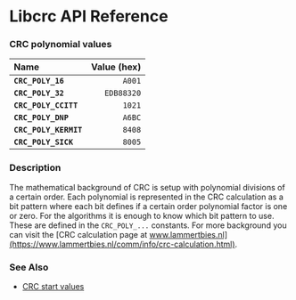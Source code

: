 # Libcrc API Reference

### CRC polynomial values

| Name | Value (hex) |
| :--- | ---: |
|**`CRC_POLY_16`**|`A001`|
|**`CRC_POLY_32`**|`EDB88320`|
|**`CRC_POLY_CCITT`**|`1021`|
|**`CRC_POLY_DNP`**|`A6BC`|
|**`CRC_POLY_KERMIT`**|`8408`|
|**`CRC_POLY_SICK`**|`8005`|

### Description

The mathematical background of CRC is setup with polynomial divisions of a certain order. Each polynomial is represented
in the CRC calculation as a bit pattern where each bit defines if a certain order polynomial factor is one or zero. For
the algorithms it is enough to know which bit pattern to use. These are defined in the `CRC_POLY_...` constants. For
more background you can visit the [CRC calculation page at www.lammertbies.nl](https://www.lammertbies.nl/comm/info/crc-calculation.html).

### See Also

* [CRC start values](CRC_START.md)
